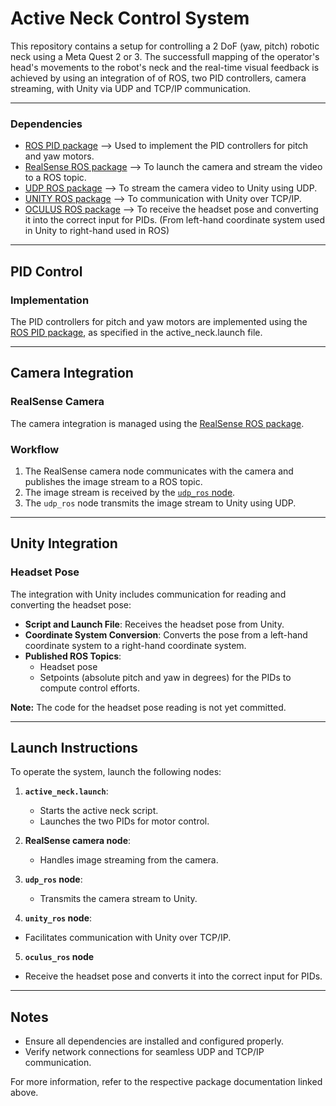 # Active Neck Control System

This repository contains a setup for controlling a 2 DoF (yaw, pitch) robotic neck using a Meta Quest 2 or 3. The successfull mapping of the operator's head's movements to the robot's neck and the real-time visual feedback is achieved by using an integration of of ROS, two PID controllers, camera streaming, with Unity via UDP and TCP/IP communication.

---
### Dependencies
- [ROS PID package](https://wiki.ros.org/pid) --> Used to implement the PID controllers for pitch and yaw motors.
- [RealSense ROS package](https://github.com/IntelRealSense/realsense-ros) --> To launch the camera and stream the video to a ROS topic.
- [UDP ROS package](https://github.com/AlfaKeNTAvR/udp_ros) --> To stream the camera video to Unity using UDP.
- [UNITY ROS package](https://github.com/AlfaKeNTAvR/unity_ros) --> To communication with Unity over TCP/IP.
- [OCULUS ROS package](https://github.com/AlfaKeNTAvR/oculus_ros) --> To receive the headset pose and converting it into the correct input for PIDs. (From left-hand coordinate system used in Unity to right-hand used in ROS)
---

## PID Control

### Implementation
The PID controllers for pitch and yaw motors are implemented using the [ROS PID package](https://wiki.ros.org/pid), as specified in the active_neck.launch file.

---

## Camera Integration

### RealSense Camera
The camera integration is managed using the [RealSense ROS package](https://github.com/IntelRealSense/realsense-ros).

### Workflow
1. The RealSense camera node communicates with the camera and publishes the image stream to a ROS topic.
2. The image stream is received by the [`udp_ros` node](https://github.com/AlfaKeNTAvR/udp_ros).
3. The `udp_ros` node transmits the image stream to Unity using UDP.

---

## Unity Integration

### Headset Pose
The integration with Unity includes communication for reading and converting the headset pose:
- **Script and Launch File**: Receives the headset pose from Unity.
- **Coordinate System Conversion**: Converts the pose from a left-hand coordinate system to a right-hand coordinate system.
- **Published ROS Topics**:
  - Headset pose
  - Setpoints (absolute pitch and yaw in degrees) for the PIDs to compute control efforts.

**Note:** The code for the headset pose reading is not yet committed.

---

## Launch Instructions
To operate the system, launch the following nodes:

1. **`active_neck.launch`**:
   - Starts the active neck script.
   - Launches the two PIDs for motor control.

2. **RealSense camera node**:
   - Handles image streaming from the camera.

3. **`udp_ros` node**:
   - Transmits the camera stream to Unity.

4.  **`unity_ros` node**:
   - Facilitates communication with Unity over TCP/IP.
  
5.  **`oculus_ros` node**
- Receive the headset pose and converts it into the correct input for PIDs.

---

## Notes
- Ensure all dependencies are installed and configured properly.
- Verify network connections for seamless UDP and TCP/IP communication.

For more information, refer to the respective package documentation linked above.

